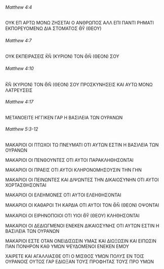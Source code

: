 ###### Matthew 4:4

ΟΥΚ ΕΠ ΑΡΤΩ ΜΟΝΩ ΖΗΣΕΤΑΙ Ο ΑΝΘΡΩΠΟΣ ΑΛΛ ΕΠΙ ΠΑΝΤΙ ΡΗΜΑΤΙ ΕΚΠΟΡΕΥΟΜΕΝΩ ΔΙΑ ΣΤΟΜΑΤΟΣ Θ̅Υ̅ (ΘΕΟΥ)

###### Matthew 4:7

ΟΥΚ ΕΚΠΕΙΡΑΣΕΙΣ Κ̅Ν̅ (ΚΥΡΙΟΝ) ΤΟΝ Θ̅Ν̅ (ΘΕΟΝ) ΣΟΥ

###### Matthew 4:10

Κ̅Ν̅ (ΚΥΡΙΟΝ) ΤΟΝ Θ̅Ν̅ (ΘΕΟΝ) ΣΟΥ ΠΡΟΣΚΥΝΗΣΕΙΣ ΚΑΙ ΑΥΤΩ ΜΟΝΩ ΛΑΤΡΕΥΣΕΙΣ

###### Matthew 4:17

ΜΕΤΑΝΟΕΙΤΕ ΗΓΓΙΚΕΝ ΓΑΡ Η ΒΑΣΙΛΕΙΑ ΤΩΝ ΟΥΡΑΝΩΝ

###### Matthew 5:3-12

ΜΑΚΑΡΙΟΙ ΟΙ ΠΤΩΧΟΙ ΤΩ ΠΝΕΥΜΑΤΙ ΟΤΙ ΑΥΤΩΝ ΕΣΤΙΝ Η ΒΑΣΙΛΕΙΑ ΤΩΝ ΟΥΡΑΝΩΝ

ΜΑΚΑΡΙΟΙ ΟΙ ΠΕΝΘΟΥΝΤΕΣ ΟΤΙ ΑΥΤΟΙ ΠΑΡΑΚΛΗΘΗΣΟΝΤΑΙ

ΜΑΚΑΡΙΟΙ ΟΙ ΠΡΑΕΙΣ ΟΤΙ ΑΥΤΟΙ ΚΛΗΡΟΝΟΜΗΣΟΥΣΙΝ ΤΗΝ ΓΗΝ

ΜΑΚΑΡΙΟΙ ΟΙ ΠΕΙΝΩΝΤΕΣ ΚΑΙ ΔΙΨΩΝΤΕΣ ΤΗΝ ΔΙΚΑΙΟΣΥΝΗΝ ΟΤΙ ΑΥΤΟΙ ΧΟΡΤΑΣΘΗΣΟΝΤΑΙ

ΜΑΚΑΡΙΟΙ ΟΙ ΕΛΕΗΜΟΝΕΣ ΟΤΙ ΑΥΤΟΙ ΕΛΕΗΘΗΣΟΝΤΑΙ

ΜΑΚΑΡΙΟΙ ΟΙ ΚΑΘΑΡΟΙ ΤΗ ΚΑΡΔΙΑ ΟΤΙ ΑΥΤΟΙ ΤΟΝ Θ̅Ν̅ (ΘΕΟΝ) ΟΨΟΝΤΑΙ

ΜΑΚΑΡΙΟΙ ΟΙ ΕΙΡΗΝΟΠΟΙΟΙ ΟΤΙ ΥΙΟΙ Θ̅Υ̅ (ΘΕΟΥ) ΚΛΗΘΗΣΟΝΤΑΙ

ΜΑΚΑΡΙΟΙ ΟΙ ΔΕΔΙΩΓΜΕΝΟΙ ΕΝΕΚΕΝ ΔΙΚΑΙΟΣΥΝΗΣ ΟΤΙ ΑΥΤΩΝ ΕΣΤΙΝ Η ΒΑΣΙΛΕΙΑ ΤΩΝ ΟΥΡΑΝΩΝ

ΜΑΚΑΡΙΟΙ ΕΣΤΕ ΟΤΑΝ ΟΝΕΙΔΙΣΩΣΙΝ ΥΜΑΣ ΚΑΙ ΔΙΩΞΩΣΙΝ ΚΑΙ ΕΙΠΩΣΙΝ ΠΑΝ ΠΟΝΗΡΟΝ ΚΑΘ ΥΜΩΝ ΨΕΥΔΟΜΕΝΟΙ ΕΝΕΚΕΝ ΕΜΟΥ

ΧΑΙΡΕΤΕ ΚΑΙ ΑΓΑΛΛΙΑΣΘΕ ΟΤΙ Ο ΜΙΣΘΟΣ ΥΜΩΝ ΠΟΛΥΣ ΕΝ ΤΟΙΣ ΟΥΡΑΝΟΙΣ ΟΥΤΩΣ ΓΑΡ ΕΔΙΩΞΑΝ ΤΟΥΣ ΠΡΟΦΗΤΑΣ ΤΟΥΣ ΠΡΟ ΥΜΩΝ
